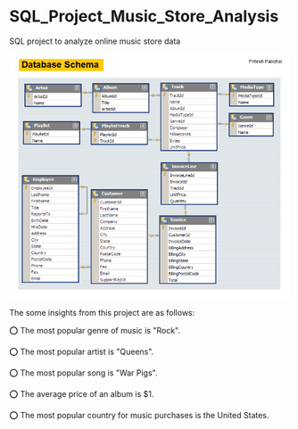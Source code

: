 # SQL_Project_Music_Store_Analysis
SQL project to analyze online music store data 

![](https://github.com/priteshpanchall/MusicStoreAnalysis_SQL/blob/main/MusicDatabaseSchema.png)

The some insights from this project are as follows:

⭕ The most popular genre of music is "Rock".

⭕ The most popular artist is "Queens".

⭕ The most popular song is "War Pigs".

⭕ The average price of an album is $1.

⭕ The most popular country for music purchases is the United States.
